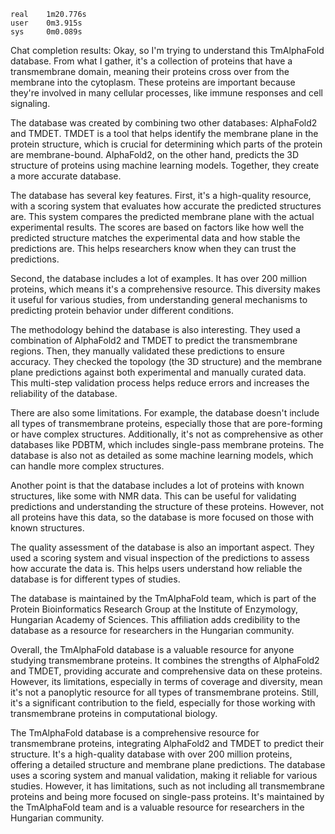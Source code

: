 ```
real    1m20.776s
user    0m3.915s
sys     0m0.089s
```

Chat completion results:
Okay, so I'm trying to understand this TmAlphaFold database. From what I gather, it's a collection of proteins that have a transmembrane domain, meaning their proteins cross over from the membrane into the cytoplasm. These proteins are important because they're involved in many cellular processes, like immune responses and cell signaling.

The database was created by combining two other databases: AlphaFold2 and TMDET. TMDET is a tool that helps identify the membrane plane in the protein structure, which is crucial for determining which parts of the protein are membrane-bound. AlphaFold2, on the other hand, predicts the 3D structure of proteins using machine learning models. Together, they create a more accurate database.

The database has several key features. First, it's a high-quality resource, with a scoring system that evaluates how accurate the predicted structures are. This system compares the predicted membrane plane with the actual experimental results. The scores are based on factors like how well the predicted structure matches the experimental data and how stable the predictions are. This helps researchers know when they can trust the predictions.

Second, the database includes a lot of examples. It has over 200 million proteins, which means it's a comprehensive resource. This diversity makes it useful for various studies, from understanding general mechanisms to predicting protein behavior under different conditions.

The methodology behind the database is also interesting. They used a combination of AlphaFold2 and TMDET to predict the transmembrane regions. Then, they manually validated these predictions to ensure accuracy. They checked the topology (the 3D structure) and the membrane plane predictions against both experimental and manually curated data. This multi-step validation process helps reduce errors and increases the reliability of the database.

There are also some limitations. For example, the database doesn't include all types of transmembrane proteins, especially those that are pore-forming or have complex structures. Additionally, it's not as comprehensive as other databases like PDBTM, which includes single-pass membrane proteins. The database is also not as detailed as some machine learning models, which can handle more complex structures.

Another point is that the database includes a lot of proteins with known structures, like some with NMR data. This can be useful for validating predictions and understanding the structure of these proteins. However, not all proteins have this data, so the database is more focused on those with known structures.

The quality assessment of the database is also an important aspect. They used a scoring system and visual inspection of the predictions to assess how accurate the data is. This helps users understand how reliable the database is for different types of studies.

The database is maintained by the TmAlphaFold team, which is part of the Protein Bioinformatics Research Group at the Institute of Enzymology, Hungarian Academy of Sciences. This affiliation adds credibility to the database as a resource for researchers in the Hungarian community.

Overall, the TmAlphaFold database is a valuable resource for anyone studying transmembrane proteins. It combines the strengths of AlphaFold2 and TMDET, providing accurate and comprehensive data on these proteins. However, its limitations, especially in terms of coverage and diversity, mean it's not a panoplytic resource for all types of transmembrane proteins. Still, it's a significant contribution to the field, especially for those working with transmembrane proteins in computational biology.
</think>

The TmAlphaFold database is a comprehensive resource for transmembrane proteins, integrating AlphaFold2 and TMDET to predict their structure. It's a high-quality database with over 200 million proteins, offering a detailed structure and membrane plane predictions. The database uses a scoring system and manual validation, making it reliable for various studies. However, it has limitations, such as not including all transmembrane proteins and being more focused on single-pass proteins. It's maintained by the TmAlphaFold team and is a valuable resource for researchers in the Hungarian community.
